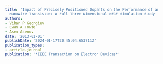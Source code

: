 ```yaml
---
title: 'Impact of Precisely Positioned Dopants on the Performance of an Ultimate Silicon
  Nanowire Transistor: A Full Three-Dimensional NEGF Simulation Study'
authors:
- Vihar P Georgiev
- Ewan A Towie
- Asen Asenov
date: '2013-01-01'
publishDate: '2024-01-17T20:45:04.653711Z'
publication_types:
- article-journal
publication: '*IEEE Transaction on Electron Devices*'
---
```

